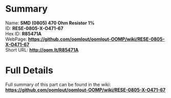 
Summary
=================
  
Name: __SMD (0805) 470 Ohm Resistor 1%__    
ID: __RESE-0805-X-O471-67__   
Hex ID: __R85471A__   
WebPage: __https://github.com/oomlout/oomlout-OOMP/wiki/RESE-0805-X-O471-67__   
Short URL: __http://oom.lt/R85471A__   

Full Details
==========================
Full summary of this part can be found in the wiki:   
__https://github.com/oomlout/oomlout-OOMP/wiki/RESE-0805-X-O471-67__    

